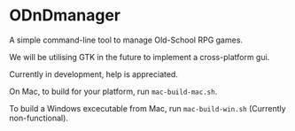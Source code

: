# ODnDmanager

A simple command-line tool to manage Old-School RPG games.

We will be utilising GTK in the future to implement a cross-platform gui.

Currently in development, help is appreciated.

On Mac, to build for your platform, run `mac-build-mac.sh`.

To build a Windows excecutable from Mac, run `mac-build-win.sh` (Currently non-functional).
